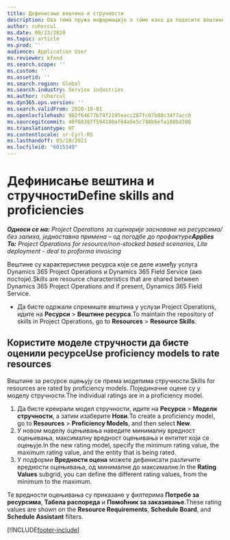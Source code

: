 ```yaml
---
title: Дефинисање вештина и стручности
description: Ова тема пружа информације о томе како да подесите вештине и моделе стручности за оцену ресурса.
author: ruhercul
ms.date: 09/23/2020
ms.topic: article
ms.prod: ''
audience: Application User
ms.reviewer: kfend
ms.search.scope: ''
ms.custom: ''
ms.assetid: ''
ms.search.region: Global
ms.search.industry: Service industries
ms.author: ruhercul
ms.dyn365.ops.version: ''
ms.search.validFrom: 2020-10-01
ms.openlocfilehash: 982f64677b74f2195eacc287fc07b80c34f7acc0
ms.sourcegitcommit: 40f68387f594180af64a5e5c748b6efa188bd300
ms.translationtype: HT
ms.contentlocale: sr-Cyrl-RS
ms.lasthandoff: 05/10/2021
ms.locfileid: "6015349"
---
```

# <a name="define-skills-and-proficiencies"></a><span data-ttu-id="7ef1a-103">Дефинисање вештина и стручности</span><span class="sxs-lookup"><span data-stu-id="7ef1a-103">Define skills and proficiencies</span></span>

<span data-ttu-id="7ef1a-104">_**Односи се на:** Project Operations за сценарије засноване на ресурсима/без залиха, једноставна примена – од погодбе до профактуре_</span><span class="sxs-lookup"><span data-stu-id="7ef1a-104">_**Applies To:** Project Operations for resource/non-stocked based scenarios, Lite deployment - deal to proforma invoicing_</span></span>

<span data-ttu-id="7ef1a-105">Вештине су карактеристике ресурса које се деле између услуга Dynamics 365 Project Operations и Dynamics 365 Field Service (ако постоји).</span><span class="sxs-lookup"><span data-stu-id="7ef1a-105">Skills are resource characteristics that are shared between Dynamics 365 Project Operations and if present, Dynamics 365 Field Service.</span></span> 

- <span data-ttu-id="7ef1a-106">Да бисте одржали спремиште вештина у услузи Project Operations, идите на **Ресурси** \> **Вештине ресурса**.</span><span class="sxs-lookup"><span data-stu-id="7ef1a-106">To maintain the repository of skills in Project Operations, go to **Resources** \> **Resource Skills**.</span></span> 

## <a name="use-proficiency-models-to-rate-resources"></a><span data-ttu-id="7ef1a-107">Користите моделе стручности да бисте оценили ресурсе</span><span class="sxs-lookup"><span data-stu-id="7ef1a-107">Use proficiency models to rate resources</span></span>

<span data-ttu-id="7ef1a-108">Вештине за ресурсе оцењују се према моделима стручности.</span><span class="sxs-lookup"><span data-stu-id="7ef1a-108">Skills for resources are rated by proficiency models.</span></span> <span data-ttu-id="7ef1a-109">Појединачне оцене су у моделу стручности.</span><span class="sxs-lookup"><span data-stu-id="7ef1a-109">The individual ratings are in a proficiency model.</span></span> 

1. <span data-ttu-id="7ef1a-110">Да бисте креирали модел стручности, идите на **Ресурси** \> **Модели стручности**, а затим изаберите **Нови**.</span><span class="sxs-lookup"><span data-stu-id="7ef1a-110">To create a proficiency model, go to **Resources** \> **Proficiency Models**, and then select **New**.</span></span>
2. <span data-ttu-id="7ef1a-111">У новом моделу оцењивања наведите минималну вредност оцењивања, максималну вредност оцењивања и ентитет који се оцењује.</span><span class="sxs-lookup"><span data-stu-id="7ef1a-111">In the new rating model, specify the minimum rating value, the maximum rating value, and the entity that is being rated.</span></span>
3. <span data-ttu-id="7ef1a-112">У подформи **Вредности оцена** можете дефинисати различите вредности оцењивања, од минималне до максималне.</span><span class="sxs-lookup"><span data-stu-id="7ef1a-112">In the **Rating Values** subgrid, you can define the different rating values, from the minimum to the maximum.</span></span>


<span data-ttu-id="7ef1a-113">Те вредности оцењивања су приказане у филтерима **Потребе за ресурсима**, **Табела распореда** и **Помоћник за заказивање**.</span><span class="sxs-lookup"><span data-stu-id="7ef1a-113">These rating values are shown on the **Resource Requirements**, **Schedule Board**, and **Schedule Assistant** filters.</span></span>


[!INCLUDE[footer-include](../includes/footer-banner.md)]